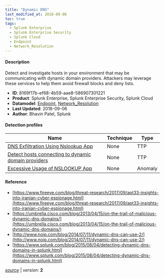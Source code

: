 ```yaml
---
title: "Dynamic DNS"
last_modified_at: 2018-09-06
toc: true
tags:
  - Splunk Enterprise
  - Splunk Enterprise Security
  - Splunk Cloud
  - Endpoint
  - Network_Resolution
---
```


#### Description

Detect and investigate hosts in your environment that may be communicating with dynamic domain providers. Attackers may leverage these services to help them avoid firewall blocks and deny lists.

- **ID**: 8169f17b-ef68-4b59-aae8-586907301221
- **Product**: Splunk Enterprise, Splunk Enterprise Security, Splunk Cloud
- **Datamodel**: [Endpoint](https://docs.splunk.com/Documentation/CIM/latest/User/Endpoint), [Network_Resolution](https://docs.splunk.com/Documentation/CIM/latest/User/NetworkResolution)
- **Last Updated**: 2018-09-06
- **Author**: Bhavin Patel, Splunk

#### Detection profiles

| Name        | Technique   | Type         |
| ----------- | ----------- |--------------|
| [DNS Exfiltration Using Nslookup App](/endpoint/dns_exfiltration_using_nslookup_app/) | None | TTP |
| [Detect hosts connecting to dynamic domain providers](/network/detect_hosts_connecting_to_dynamic_domain_providers/) | None | TTP |
| [Excessive Usage of NSLOOKUP App](/endpoint/excessive_usage_of_nslookup_app/) | None | Anomaly |

#### Reference

* [https://www.fireeye.com/blog/threat-research/2017/09/apt33-insights-into-iranian-cyber-espionage.html](https://www.fireeye.com/blog/threat-research/2017/09/apt33-insights-into-iranian-cyber-espionage.html)
* [https://umbrella.cisco.com/blog/2013/04/15/on-the-trail-of-malicious-dynamic-dns-domains/](https://umbrella.cisco.com/blog/2013/04/15/on-the-trail-of-malicious-dynamic-dns-domains/)
* [http://www.noip.com/blog/2014/07/11/dynamic-dns-can-use-2/](http://www.noip.com/blog/2014/07/11/dynamic-dns-can-use-2/)
* [https://www.splunk.com/blog/2015/08/04/detecting-dynamic-dns-domains-in-splunk.html](https://www.splunk.com/blog/2015/08/04/detecting-dynamic-dns-domains-in-splunk.html)



[_source_](https://github.com/splunk/security_content/tree/develop/stories/dynamic_dns.yml) | _version_: **2**